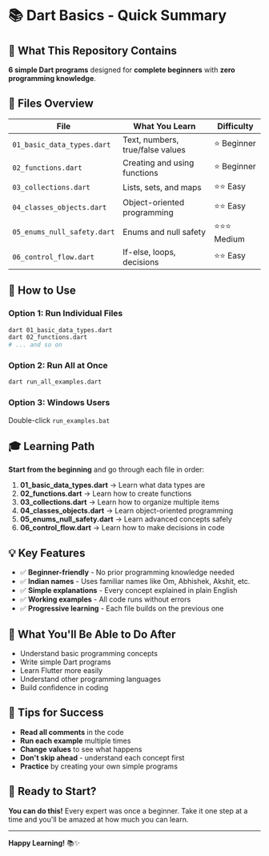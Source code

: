 # 📚 Dart Basics - Quick Summary

## 🎯 What This Repository Contains

**6 simple Dart programs** designed for **complete beginners** with **zero programming knowledge**.

## 📁 Files Overview

| File | What You Learn | Difficulty |
|------|----------------|------------|
| `01_basic_data_types.dart` | Text, numbers, true/false values | ⭐ Beginner |
| `02_functions.dart` | Creating and using functions | ⭐ Beginner |
| `03_collections.dart` | Lists, sets, and maps | ⭐⭐ Easy |
| `04_classes_objects.dart` | Object-oriented programming | ⭐⭐ Easy |
| `05_enums_null_safety.dart` | Enums and null safety | ⭐⭐⭐ Medium |
| `06_control_flow.dart` | If-else, loops, decisions | ⭐⭐ Easy |

## 🚀 How to Use

### Option 1: Run Individual Files
```bash
dart 01_basic_data_types.dart
dart 02_functions.dart
# ... and so on
```

### Option 2: Run All at Once
```bash
dart run_all_examples.dart
```

### Option 3: Windows Users
Double-click `run_examples.bat`

## 🎓 Learning Path

**Start from the beginning** and go through each file in order:

1. **01_basic_data_types.dart** → Learn what data types are
2. **02_functions.dart** → Learn how to create functions  
3. **03_collections.dart** → Learn how to organize multiple items
4. **04_classes_objects.dart** → Learn object-oriented programming
5. **05_enums_null_safety.dart** → Learn advanced concepts safely
6. **06_control_flow.dart** → Learn how to make decisions in code

## 💡 Key Features

- ✅ **Beginner-friendly** - No prior programming knowledge needed
- ✅ **Indian names** - Uses familiar names like Om, Abhishek, Akshit, etc.
- ✅ **Simple explanations** - Every concept explained in plain English
- ✅ **Working examples** - All code runs without errors
- ✅ **Progressive learning** - Each file builds on the previous one

## 🌟 What You'll Be Able to Do After

- Understand basic programming concepts
- Write simple Dart programs
- Learn Flutter more easily
- Understand other programming languages
- Build confidence in coding

## 📖 Tips for Success

- **Read all comments** in the code
- **Run each example** multiple times
- **Change values** to see what happens
- **Don't skip ahead** - understand each concept first
- **Practice** by creating your own simple programs

## 🎉 Ready to Start?

**You can do this!** Every expert was once a beginner. Take it one step at a time and you'll be amazed at how much you can learn.

---

**Happy Learning!** 📚✨
